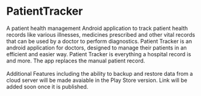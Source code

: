 # PatientTracker
A patient health management Android application to track patient health records like various illnesses, medicines prescribed and other vital records that can be used by a doctor to perform diagnostics. Patient Tracker  is an android  application for doctors,  designed to manage  their  patients in an efficient and easier way.  Patient Tracker  is everything a hospital record is and more. The app replaces the manual patient record.<br />
<br />
Additional Features including the ability to backup and restore data from a cloud server will be made avaiable in the Play Store version. Link will be added soon once it is published.<br />
